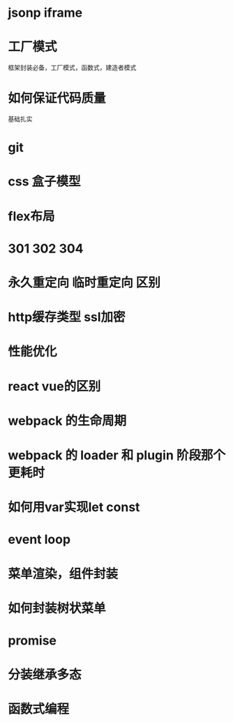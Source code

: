 # jsonp iframe
# 工厂模式

框架封装必备，工厂模式，函数式，建造者模式

# 如何保证代码质量

基础扎实

# git
# css 盒子模型
# flex布局
# 301 302 304
# 永久重定向 临时重定向 区别
# http缓存类型 ssl加密
# 性能优化
# react vue的区别
# webpack 的生命周期
# webpack 的 loader 和 plugin 阶段那个更耗时
# 如何用var实现let const
# event loop
# 菜单渲染，组件封装
# 如何封装树状菜单
# promise 
# 分装继承多态
# 函数式编程